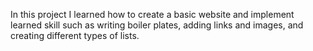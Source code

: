 In this project I learned how to create a basic website and implement learned skill such as writing boiler plates, adding links and images, and creating different types of lists.